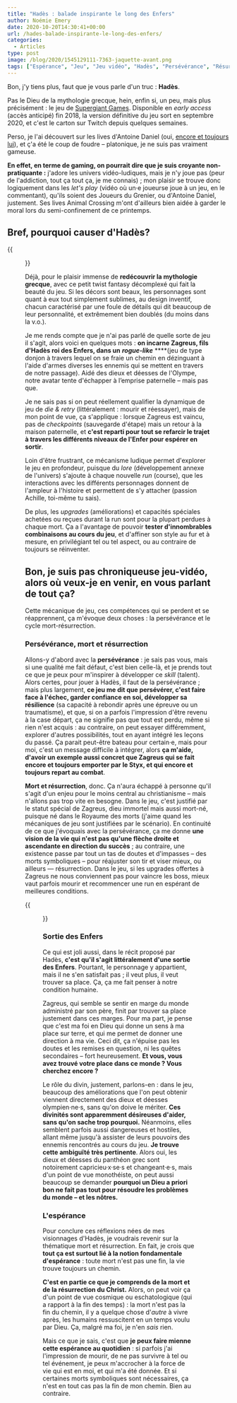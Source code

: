 ```yaml
---
title: "Hadès : balade inspirante le long des Enfers"
author: Noémie Emery
date: 2020-10-20T14:30:41+00:00
url: /hades-balade-inspirante-le-long-des-enfers/
categories:
  - Articles
type: post
image: /blog/2020/1545129111-7363-jaquette-avant.png
tags: ["Espérance", "Jeu", "Jeu vidéo", "Hadès", "Persévérance", "Résurrection", "Zagreus"]
---
```

Bon, j'y tiens plus, faut que je vous parle d'un truc&nbsp;: **Hadès**.

Pas le Dieu de la mythologie grecque, hein, enfin si, un peu, mais&nbsp;plus précisément&nbsp;: le jeu de [Supergiant Games][1]. Disponible en *early access* (accès anticipé) fin 2018, la version définitive du jeu sort en septembre 2020, et c'est le carton sur Twitch depuis quelques semaines.


Perso, je l'ai découvert sur les lives d'Antoine Daniel (oui, [encore et toujours lui](/le-ban-irl/)), et ç'a été le coup de foudre – platonique, je ne suis pas vraiment gameuse.

**En effet, en terme de gaming, on pourrait dire que je suis croyante non-pratiquante&nbsp;:** j'adore les univers vidéo-ludiques, mais je n'y joue pas (peur de l'addiction, tout ça tout ça, je me connais)&nbsp;; mon plaisir se trouve donc logiquement dans les _let's play_ (vidéo où un·e joueurse joue à un jeu, en le commentant), qu'ils soient des Joueurs du Grenier, ou d'Antoine Daniel, justement. Ses lives Animal Crossing m'ont d'ailleurs bien aidée à garder le moral lors du semi-confinement de ce printemps.

## Bref, pourquoi causer d'Hadès?


{{<figure src="/blog/2020/ES3QTCwUUAERx6o-300x254.jpg" width="60%" caption="Nyx, déesse de la Nuit." class="text-center">}}


Déjà, pour le plaisir immense de **redécouvrir la mythologie grecque**, avec ce petit twist fantasy décomplexé qui fait la beauté du jeu. Si les décors sont beaux, les personnages sont quant à eux tout simplement sublimes, au design inventif, chacun caractérisé par une foule de détails qui dit beaucoup de leur personnalité, et extrêmement bien doublés (du moins dans la v.o.).

Je me rends compte que je n'ai pas parlé de quelle sorte de jeu il s'agit, alors voici en quelques mots&nbsp;: **on incarne Zagreus, fils d'Hadès roi des Enfers, dans un** _**rogue-like**_ ****(jeu de type donjon à travers lequel on se fraie un chemin en dézinguant à l'aide d'armes diverses les ennemis qui se mettent en travers de notre passage). Aidé des dieux et déesses de l'Olympe, notre avatar tente d'échapper à l&#8217;emprise paternelle – mais pas que.

Je ne sais pas si on peut réellement qualifier la dynamique de jeu de _die & retry_ (littéralement : mourir et réessayer), mais de mon point de vue, ça s'applique&nbsp;: lorsque Zagreus est vaincu, pas de _checkpoints_ (sauvegarde d'étape) mais un retour à la maison paternelle, et **c'est reparti pour tout se refarcir le trajet à travers les différents niveaux de l'Enfer pour espérer en sortir**.

Loin d'être frustrant, ce mécanisme ludique permet d'explorer le jeu en profondeur, puisque du _lore_ (développement annexe de l'univers) s'ajoute à chaque nouvelle _run_ (course), que les interactions avec les différents personnages donnent de l'ampleur à l'histoire et permettent de s'y attacher (passion Achille, toi-même tu sais).

De plus, les _upgrades_ (améliorations) et capacités spéciales achetées ou reçues durant la run sont pour la plupart perdues à chaque mort. Ça a l'avantage de pouvoir **tester d'innombrables combinaisons au cours du jeu**, et d'affiner son style au fur et à mesure, en privilégiant tel ou tel aspect, ou au contraire de toujours se réinventer.

## Bon, je suis pas chroniqueuse jeu-vidéo, alors où veux-je en venir, en vous parlant de tout ça?

Cette mécanique de jeu, ces compétences qui se perdent et se réapprennent, ça m'évoque deux choses&nbsp;: la persévérance et le cycle mort-résurrection.

### Persévérance, mort et résurrection

Allons-y d'abord avec la **persévérance**&nbsp;: je sais pas vous, mais si une qualité me fait défaut, c'est bien celle-là, et je prends tout ce que je peux pour m'inspirer à développer ce _skill_ (talent). Alors certes, pour jouer à Hadès, il faut de la persévérance&nbsp;; mais plus largement, **ce jeu me dit que persévérer, c'est faire face à l'échec, garder confiance en soi, développer sa résilience** (sa capacité à rebondir après une épreuve ou un traumatisme), et que, si on a parfois l'impression d'être revenu à la case départ, ça ne signifie pas que tout est perdu, même si rien n'est acquis&nbsp;: au contraire, on peut essayer différemment, explorer d'autres possibilités, tout en ayant intégré les leçons du passé. Ça parait peut-être bateau pour certain·e, mais pour moi, c'est un message difficile à intégrer, alors **ça m'aide, d'avoir un exemple aussi concret que Zagreus qui se fait encore et toujours emporter par le Styx, et qui encore et toujours repart au combat**.

**Mort et résurrection**, donc. Ça n'aura échappé à personne qu'il s'agit d'un enjeu pour le moins central au christianisme – mais n'allons pas trop vite en besogne. Dans le jeu, c'est justifié par le statut spécial de Zagreus, dieu immortel mais aussi mort-né, puisque né dans le Royaume des morts (j'aime quand les mécaniques de jeu sont justifiées par le scénario). En continuité de ce que j'évoquais avec la persévérance, ça me donne **une vision de la vie qui n'est pas qu'une flèche droite et ascendante en direction du succès**&nbsp;; au contraire, une existence passe par tout un tas de doutes et d'impasses – des morts symboliques – pour réajuster son tir et viser mieux, ou ailleurs — résurrection. Dans le jeu, si les upgrades offertes à Zagreus ne nous conviennent pas pour vaincre les boss, mieux vaut parfois mourir et recommencer une run en espérant de meilleures conditions.

{{<figure src="/blog/2020/Souvenirs-dHades-a-qui-donner-du-nectar-1024x573.jpg" width="100%" caption="Aphrodite, déesse de l'amour. « Les relations durables sont bâties sur la réciprocité. Alors si tu m'offres des cadeaux, eh bien, que puis-je faire sinon te donner quelque chose en retour ? »" class="text-center">}}



### Sortie des Enfers

Ce qui est joli aussi, dans le récit proposé par Hadès, **c'est qu'il s'agit littéralement d'une sortie des Enfers**. Pourtant, le personnage y appartient, mais il ne s'en satisfait pas&nbsp;; il veut plus, il veut trouver sa place. Ça, ça me fait penser à notre condition humaine. 

Zagreus, qui semble se sentir en marge du monde administré par son père, finit par trouver sa place justement dans ces marges. Pour ma part, je pense que c'est ma foi en Dieu qui donne un sens à ma place sur terre, et qui me permet de donner une direction à ma vie. Ceci dit, ça n'épuise pas les doutes et les remises en question, ni les quêtes secondaires – fort heureusement. **Et vous, vous avez trouvé votre place dans ce monde&nbsp;? Vous cherchez encore&nbsp;?**

Le rôle du divin, justement, parlons-en&nbsp;: dans le jeu, beaucoup des améliorations que l'on peut obtenir viennent directement des dieux et déesses olympien·ne·s, sans qu'on doive le mériter. **Ces divinités sont apparemment désireuses d'aider, sans qu'on sache trop pourquoi.** Néanmoins, elles semblent parfois aussi dangereuses et hostiles, allant même jusqu'à assister de leurs pouvoirs des ennemis rencontrés au cours du jeu. **Je trouve cette ambiguïté très pertinente**. Alors oui, les dieux et déesses du panthéon grec sont notoirement capricieu·x·se·s et changeant·e·s, mais d'un point de vue monothéiste, on peut aussi beaucoup se demander **pourquoi un Dieu a priori bon ne fait pas tout pour résoudre les problèmes du monde – et les nôtres.**

### L'espérance

Pour conclure ces réflexions nées de mes visionnages d'Hadès, je voudrais revenir sur la thématique mort et résurrection. En fait, je crois que **tout ça est surtout lié à la notion fondamentale d'espérance**&nbsp;: toute mort n'est pas une fin, la vie trouve toujours un chemin.

**C'est en partie ce que je comprends de la mort et de la résurrection du Christ.** Alors, on peut voir ça d'un point de vue cosmique ou eschatologique&nbsp;(qui a rapport à la fin des temps) : la mort n'est pas la fin du chemin, il y a quelque chose d'_autre_ à vivre après, les humains ressuscitent en un temps voulu par Dieu. Ça, malgré ma foi, je n'en _sais_ rien.

Mais ce que je sais, c'est que **je peux faire mienne cette espérance au quotidien**&nbsp;: si parfois j'ai l'impression de mourir, de ne pas survivre à tel ou tel événement, je peux m'accrocher à la force de vie qui est en moi, et qui m'a été donnée. Et si certaines morts symboliques sont nécessaires, ça n'est en tout cas pas la fin de mon chemin. Bien au contraire.

 [1]: https://www.supergiantgames.com/
